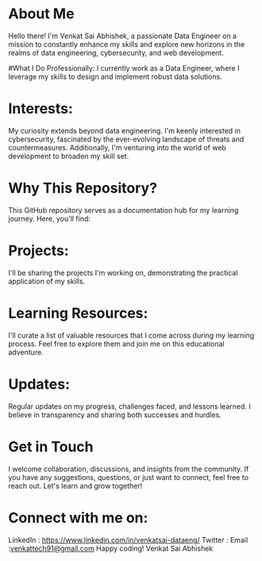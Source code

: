 # About Me
Hello there! I'm Venkat Sai Abhishek, a passionate Data Engineer on a mission to constantly enhance my skills and explore new horizons in the realms of data engineering, cybersecurity, and web development.

#What I Do
Professionally: I currently work as a Data Engineer, where I leverage my skills to design and implement robust data solutions.

# Interests:
My curiosity extends beyond data engineering. I'm keenly interested in cybersecurity, fascinated by the ever-evolving landscape of threats and countermeasures. Additionally, I'm venturing into the world of web development to broaden my skill set.

# Why This Repository?
This GitHub repository serves as a documentation hub for my learning journey. Here, you'll find:

# Projects: 
I'll be sharing the projects I'm working on, demonstrating the practical application of my skills.

# Learning Resources: 
I'll curate a list of valuable resources that I come across during my learning process. Feel free to explore them and join me on this educational adventure.

# Updates: 
Regular updates on my progress, challenges faced, and lessons learned. I believe in transparency and sharing both successes and hurdles.

# Get in Touch
I welcome collaboration, discussions, and insights from the community. If you have any suggestions, questions, or just want to connect, feel free to reach out. Let's learn and grow together!

# Connect with me on:

LinkedIn : https://www.linkedin.com/in/venkatsai-dataeng/
Twitter : 
Email :venkattech91@gmail.com
Happy coding!
Venkat Sai Abhishek
